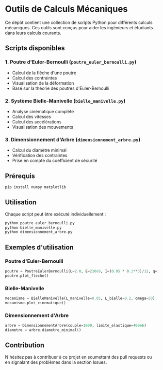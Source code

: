 # Outils de Calculs Mécaniques

Ce dépôt contient une collection de scripts Python pour différents calculs mécaniques. Ces outils sont conçus pour aider les ingénieurs et étudiants dans leurs calculs courants.

## Scripts disponibles

### 1. Poutre d'Euler-Bernoulli (`poutre_euler_bernoulli.py`)
- Calcul de la flèche d'une poutre
- Calcul des contraintes
- Visualisation de la déformation
- Basé sur la théorie des poutres d'Euler-Bernoulli

### 2. Système Bielle-Manivelle (`bielle_manivelle.py`)
- Analyse cinématique complète
- Calcul des vitesses
- Calcul des accélérations
- Visualisation des mouvements

### 3. Dimensionnement d'Arbre (`dimensionnement_arbre.py`)
- Calcul du diamètre minimal
- Vérification des contraintes
- Prise en compte du coefficient de sécurité

## Prérequis
```bash
pip install numpy matplotlib
```

## Utilisation

Chaque script peut être exécuté individuellement :
```bash
python poutre_euler_bernoulli.py
python bielle_manivelle.py
python dimensionnement_arbre.py
```

## Exemples d'utilisation

### Poutre d'Euler-Bernoulli
```python
poutre = PoutreEulerBernoulli(L=2.0, E=210e9, I=(0.05 * 0.1**3)/12, q=1000)
poutre.plot_fleche()
```

### Bielle-Manivelle
```python
mecanisme = BielleManivelle(L_manivelle=0.05, L_bielle=0.2, omega=50)
mecanisme.plot_cinematique()
```

### Dimensionnement d'Arbre
```python
arbre = DimensionnementArbre(couple=1000, limite_elastique=400e6)
diametre = arbre.diametre_minimal()
```

## Contribution
N'hésitez pas à contribuer à ce projet en soumettant des pull requests ou en signalant des problèmes dans la section Issues.
